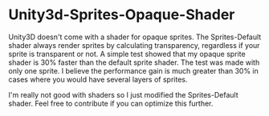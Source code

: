 # Unity3d-Sprites-Opaque-Shader
Unity3D doesn't come with a shader for opaque sprites. The Sprites-Default shader always render sprites by calculating transparency, regardless if your sprite is transparent or not. A simple test showed that my opaque sprite shader is 30% faster than the default sprite shader. The test was made with only one sprite. I believe the performance gain is much greater than 30% in cases where you would have several layers of sprites.  

I'm really not good with shaders so I just modified the Sprites-Default shader. Feel free to contribute if you can optimize this further.
